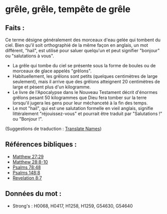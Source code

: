 # grêle, grêle, tempête de grêle

## Faits :

Ce terme désigne généralement des morceaux d'eau gelée qui tombent du ciel. Bien qu'il soit orthographié de la même façon en anglais, un mot différent, "hail", est utilisé pour saluer quelqu'un et peut signifier "bonjour" ou "salutations à vous".

* La grêle qui tombe du ciel se présente sous la forme de boules ou de morceaux de glace appelés "grêlons".
* Habituellement, les grêlons sont petits (quelques centimètres de large seulement), mais il arrive que des grêlons atteignent 20 centimètres de large et pèsent plus d'un kilogramme.
* Le livre de l'Apocalypse dans le Nouveau Testament décrit d'énormes grêlons pesant 50 kilogrammes que Dieu fera tomber sur la terre lorsqu'il jugera les gens pour leur méchanceté à la fin des temps.
* Le mot "hail", qui est une salutation formelle en vieil anglais, signifie littéralement "réjouissez-vous" et pourrait être traduit par "Salutations !" ou "Bonjour !".

(Suggestions de traduction : [Translate Names](rc://en/ta/man/translate/translate-names))

## Références bibliques :

* [Matthew 27:29](rc://en/tn/help/mat/27/29)
* [Matthew 28:8-10](rc://en/tn/help/mat/28/08)
* [Psalms 78:48](rc://en/tn/help/psa/078/48)
* [Psalms 148:8](rc://en/tn/help/psa/148/08)
* [Revelation 8:7](rc://en/tn/help/rev/08/07)

## Données du mot :

* Strong's : H0068, H0417, H1258, H1259, G54630, G54640
